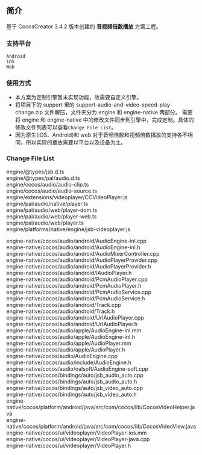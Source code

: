 ## 简介
基于 CocosCreator 3.4.2 版本创建的 **音视频倍数播放** 方案工程。

### 支持平台

    Android
    iOS
    Web

### 使用方式
- 本方案为定制引擎暂未实现功能，故需要自定义引擎。
- 将项目下的 support 里的 support-audio-and-video-speed-play-change.zip 文件解压，文件夹分为 engine 和 engine-native 两部分。 需要将 engine 和 engine-native 中的修改文件同步到引擎中，完成定制。具体的修改文件列表可以查看`Change File List`。
- 因为原生(iOS、Android)和 web 对于音频倍数和视频倍数播放的支持各不相同，所以实际的播放需要以平台以及设备为主。

### Change File List
engine/@types/jsb.d.ts    
engine/@types/pal/audio.d.ts    
engine/cocos/audio/audio-clip.ts       
engine/cocos/audio/audio-source.ts    
engine/extensions/videoplayer/CCVideoPlayer.js    
engine/pal/audio/native/player.ts    
engine/pal/audio/web/player-dom.ts    
engine/pal/audio/web/player-web.ts    
engine/pal/audio/web/player.ts    
engine/platforms/native/engine/jsb-videoplayer.js    

engine-native/cocos/audio/android/AudioEngine-inl.cpp    
engine-native/cocos/audio/android/AudioEngine-inl.h    
engine-native/cocos/audio/android/AudioMixerController.cpp    
engine-native/cocos/audio/android/AudioPlayerProvider.cpp    
engine-native/cocos/audio/android/AudioPlayerProvider.h     
engine-native/cocos/audio/android/IAudioPlayer.h    
engine-native/cocos/audio/android/PcmAudioPlayer.cpp    
engine-native/cocos/audio/android/PcmAudioPlayer.h    
engine-native/cocos/audio/android/PcmAudioService.cpp    
engine-native/cocos/audio/android/PcmAudioService.h    
engine-native/cocos/audio/android/Track.cpp    
engine-native/cocos/audio/android/Track.h    
engine-native/cocos/audio/android/UrlAudioPlayer.cpp    
engine-native/cocos/audio/android/UrlAudioPlayer.h    
engine-native/cocos/audio/apple/AudioEngine-inl.mm    
engine-native/cocos/audio/apple/AudioEngine-inl.h    
engine-native/cocos/audio/apple/AudioPlayer.mm    
engine-native/cocos/audio/apple/AudioPlayer.h    
engine-native/cocos/audio/AudioEngine.cpp    
engine-native/cocos/audio/include/AudioEngine.h    
engine-native/cocos/audio/oalsoft/AudioEngine-soft.cpp    
engine-native/cocos/bindings/auto/jsb_audio_auto.cpp    
engine-native/cocos/bindings/auto/jsb_audio_auto.h    
engine-native/cocos/bindings/auto/jsb_video_auto.cpp    
engine-native/cocos/bindings/auto/jsb_video_auto.h    
engine-native/cocos/platform/android/java/src/com/cocos/lib/CocosVideoHelper.java    
engine-native/cocos/platform/android/java/src/com/cocos/lib/CocosVideoView.java    
engine-native/cocos/ui/videoplayer/VideoPlayer-ios.mm    
engine-native/cocos/ui/videoplayer/VideoPlayer-java.cpp    
engine-native/cocos/ui/videoplayer/VideoPlayer.h    